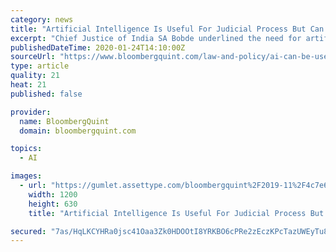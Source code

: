 ```yaml
---
category: news
title: "Artificial Intelligence Is Useful For Judicial Process But Can’t Replace Humans: Chief Justice Of India"
excerpt: "Chief Justice of India SA Bobde underlined the need for artificial intelligence in the judicial system, especially in cases of repetitive nature and document management, to expedite the dispute resolution process. He, however, cautioned that AI cannot replace human discretion, which is necessary for a just decision making. Speaking at 79th ..."
publishedDateTime: 2020-01-24T14:10:00Z
sourceUrl: "https://www.bloombergquint.com/law-and-policy/ai-can-be-used-in-judicial-process-but-cannot-replace-human-discretion-cji"
type: article
quality: 21
heat: 21
published: false

provider:
  name: BloombergQuint
  domain: bloombergquint.com

topics:
  - AI

images:
  - url: "https://gumlet.assettype.com/bloombergquint%2F2019-11%2F4c7e6b50-508b-485c-86f8-533f44c2bc7b%2F18111_pti11_18_2019_000020b.jpg?rect=0%2C235%2C4800%2C2520&w=1200&auto=format%2Ccompress&ogImage=true"
    width: 1200
    height: 630
    title: "Artificial Intelligence Is Useful For Judicial Process But Can’t Replace Humans: Chief Justice Of India"

secured: "7as/HqLKCYHRa0jsc41Oaa3Zk0HDOOtI8YRKBO6cPRe2zEczKPcTazUWEyTu8M4RkZoV9fmE388eIJ4yTWBwCeOYah8V3oPCu9CkSPbW7oLinPRsIf6ktMW3CPKHmqtlYP5aLS6RjUDemOYltf9J6Q/nUUi1pRHfIJQUJeeNnqKuzcpxt6APYmmvb5K7VjkY81cSvFNZt6RXRmd797VgN+UPkfRev1yCuNFp/ku56hJAZ5nryY5qJQnZobQBXagO52gZErRnoJAOUiAVnmHCzMRVSC1v7lX9GnHLK8e2QfR0XDikDU5A7xOWMu8pBijt;WFjLcWWkuL1i2i6HDtprvA=="
---
```


